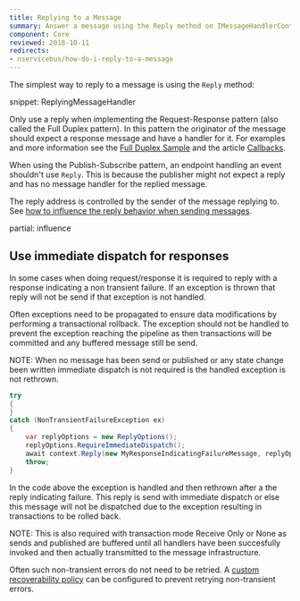 ```yaml
---
title: Replying to a Message
summary: Answer a message using the Reply method on IMessageHandlerContext/IBus.
component: Core
reviewed: 2018-10-11
redirects:
- nservicebus/how-do-i-reply-to-a-message
---
```


The simplest way to reply to a message is using the `Reply` method:

snippet: ReplyingMessageHandler

Only use a reply when implementing the Request-Response pattern (also called the Full Duplex pattern). In this pattern the originator of the message should expect a response message and have a handler for it. For examples and more information see the [Full Duplex Sample](/samples/fullduplex/) and the article [Callbacks](/nservicebus/messaging/callbacks.md).

When using the Publish-Subscribe pattern, an endpoint handling an event shouldn't use `Reply`. This is because the publisher might not expect a reply and has no message handler for the replied message.

The reply address is controlled by the sender of the message replying to. See [how to influence the reply behavior when sending messages](send-a-message.md#influencing-the-reply-behavior).

partial: influence

## Use immediate dispatch for responses

In some cases when doing request/response it is required to reply with a response indicating a non transient failure. If an  exception is thrown that reply will not be send if that exception is not handled.

Often exceptions need to be propagated to ensure data modifications by performing a transactional rollback. The exception should not be handled to prevent the exception reaching the pipeline as then transactions will be committed and any buffered message still be send.

NOTE: When no message has been send or published or any state change been written immediate dispatch is not required is the handled exception is not rethrown.


```cs
try
{
}
catch (NonTransientFailureException ex)
{
    var replyOptions = new ReplyOptions();
    replyOptions.RequireImmediateDispatch();
    await context.Reply(new MyResponseIndicatingFailureMessage, replyOptions);
    throw;
}
```

In the code above the exception is handled and then rethrown after a the reply indicating failure. This reply is send with immediate dispatch or else this message will not be dispatched due to the exception resulting in transactions to be rolled back.

NOTE: This is also required with transaction mode Receive Only or None as sends and published are buffered until all handlers have been succesfully invoked and then actually transmitted to the message infrastructure.

Often such non-transient errors do not need to be retried. A [custom recoverability policy](/nservicebus/recoverability/custom-recoverability-policy.md) can be configured to prevent retrying non-transient errors.



